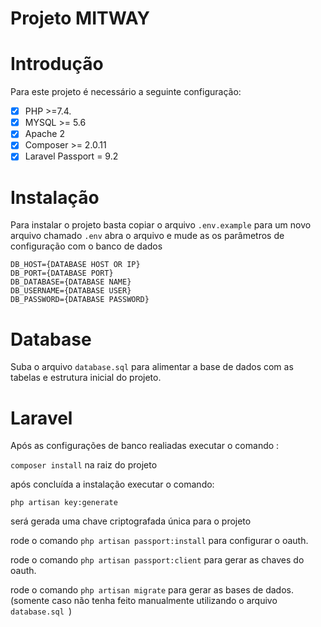 # Projeto MITWAY

# Introdução
Para este projeto é necessário a seguinte configuração:
- [X] PHP >=7.4.
- [X] MYSQL >= 5.6
- [X] Apache 2
- [X] Composer >= 2.0.11
- [X] Laravel Passport = 9.2
 
# Instalação

Para instalar o projeto basta copiar o arquivo ```.env.example``` para um novo arquivo chamado ``` .env ``` abra o arquivo e mude as os parâmetros de configuração com o banco de dados
```  
DB_HOST={DATABASE HOST OR IP}
DB_PORT={DATABASE PORT}
DB_DATABASE={DATABASE NAME}
DB_USERNAME={DATABASE USER}
DB_PASSWORD={DATABASE PASSWORD}
```
# Database
Suba o arquivo  ```database.sql``` para alimentar a base de dados com as tabelas e estrutura inicial do projeto.

# Laravel 
Após as configurações de banco realiadas executar o comando :

```composer install``` na raiz do projeto

após concluída a instalação executar o comando:

```php artisan key:generate ```

será gerada uma chave criptografada única para o projeto

rode o comando ```php artisan passport:install``` para configurar o oauth.

rode o comando ```php artisan passport:client``` para gerar as chaves do oauth.

rode o comando ```php artisan migrate``` para gerar as bases de dados. (somente caso não tenha feito manualmente utilizando o arquivo  ```database.sql ```)